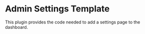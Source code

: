 # Admin Settings Template

This plugin provides the code needed to add a settings page to the dashboard.
